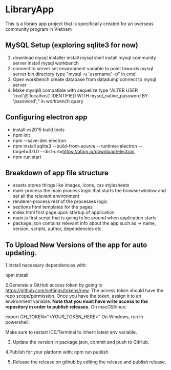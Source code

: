 # LibraryApp
This is a library app project that is specifically created for an overseas community program in Vietnam

## MySQL Setup (exploring sqlite3 for now)
1. download mysql installer
	install mysql shell
	install mysql community server
	install mysql workbench
2. connect to server
	set environment variable to point towards mysql server bin directory
	type "mysql -u 'username' -p" in cmd
3. Open workbench
	create database from datadump
	connect to mysql server
4. Make mysql8 compatible with sequelize
	type "ALTER USER 'root'@'localhost' IDENTIFIED WITH mysql_native_password BY 'password';" in workbench query

## Configuring electron app
- install vs2015 build tools
- npm init
- npm --save-dev electron
- npm install sqlite3 --build-from-source --runtime=electron --target=3.0.0 --dist-url=https://atom.io/download/electron
- npm run start

## Breakdown of app file structure
- assets
	stores things like images, icons, css stylesheets
- main-process
	the main process logic that starts the browserwindow and set all the relevant environment
- renderer-process
	rest of the processes logic
- sections
	html templates for the pages
- index.html
	first page upon startup of application
- main.js
	first script that is going to be around when application starts
- package.json
	contains relevant info about the app such as -> name, version, scripts, author, dependencies etc.



## To Upload New Versions of the app for auto updating.
1.Install necessary dependencies with:

npm install

2.Generate a GitHub access token by going to https://github.com/settings/tokens/new. The access token should have the repo scope/permission. Once you have the token, assign it to an environment variable.
**Note that you must have write access to the repository in order to publish releases.**
On macOS/linux:

 export GH_TOKEN="<YOUR_TOKEN_HERE>"
On Windows, run in powershell:

 [Environment]::SetEnvironmentVariable("GH_TOKEN","<YOUR_TOKEN_HERE>","User")
Make sure to restart IDE/Terminal to inherit latest env variable.

3. Update the version in package.json, commit and push to GitHub.

4.Publish for your platform with:
npm run publish

5. Release the release on github by editing the release and publish release.
